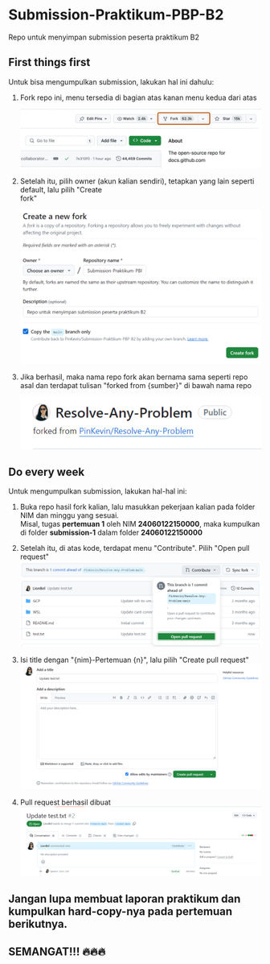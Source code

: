 # Submission-Praktikum-PBP-B2
Repo untuk menyimpan submission peserta praktikum B2

## First things first
Untuk bisa mengumpulkan submission, lakukan hal ini dahulu:
1. Fork repo ini, menu tersedia di bagian atas kanan menu kedua dari atas
    <div align="center">
      <img src="images/fork-menu.png" alt="Fork menu" width="700"/>
    </div>
    
2. Setelah itu, pilih owner (akun kalian sendiri), tetapkan yang lain seperti default, lalu pilih "Create   
   fork"
   <div align="center">
      <img src="images/create-fork-page.png" alt="Create fork page" width="700"/>
    </div>
   
3. Jika berhasil, maka nama repo fork akan bernama sama seperti repo asal dan terdapat tulisan "forked from 
   {sumber}" di bawah nama repo
    <div align="center">
      <img src="images/fork-repo.png" alt="Fork repo" width="700"/>
    </div>

## Do every week
Untuk mengumpulkan submission, lakukan hal-hal ini:
1. Buka repo hasil fork kalian, lalu masukkan pekerjaan kalian pada folder NIM dan minggu yang sesuai.  
   Misal, tugas **pertemuan 1** oleh NIM **24060122150000**, maka kumpulkan di folder **submission-1** dalam folder **24060122150000**

2. Setelah itu, di atas kode, terdapat menu "Contribute". Pilih "Open pull request"
   ![Contribute menu](images/contribute-menu.png)

3. Isi title dengan "{nim}-Pertemuan {n}", lalu pilih "Create pull request"
   ![Create PR](images/create-pr.png)

4. Pull request berhasil dibuat
   ![New PR](images/new-pr.png)


## Jangan lupa membuat laporan praktikum dan kumpulkan hard-copy-nya pada pertemuan berikutnya.

## SEMANGAT!!! 🔥🔥🔥